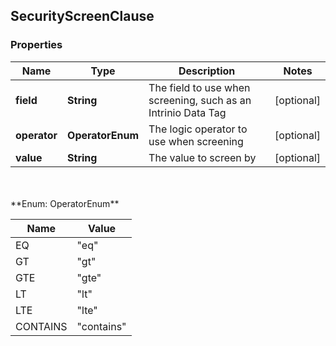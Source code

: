 
## SecurityScreenClause

### Properties
Name | Type | Description | Notes
------------ | ------------- | ------------- | -------------
**field** | **String** | The field to use when screening, such as an Intrinio Data Tag |  [optional]
**operator** | **OperatorEnum** | The logic operator to use when screening |  [optional]
**value** | **String** | The value to screen by |  [optional]


<br/>
<br/>
**Enum: OperatorEnum**

Name | Value
---- | -----
EQ | &quot;eq&quot;
GT | &quot;gt&quot;
GTE | &quot;gte&quot;
LT | &quot;lt&quot;
LTE | &quot;lte&quot;
CONTAINS | &quot;contains&quot;



